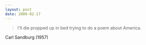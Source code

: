 ```yaml
---
layout: post
date: 2009-02-17
--- 
```


>I'll die propped up in bed trying to do a poem about America.

Carl Sandburg (1957)
